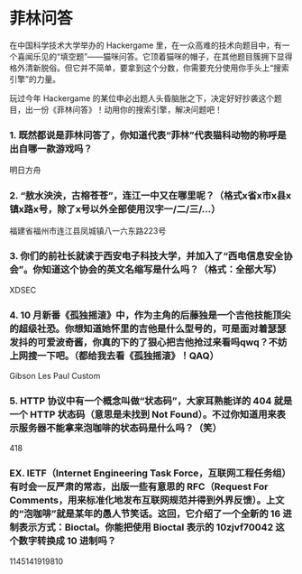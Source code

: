 # 菲林问答

在中国科学技术大学举办的 Hackergame 里，在一众高难的技术向题目中，有一个喜闻乐见的“填空题”——猫咪问答。它顶着猫咪的帽子，在其他题目簇拥下显得格外清新脱俗。但它并不简单，要拿到这个分数，你需要充分使用你手头上“搜索引擎”的力量。

玩过今年 Hackergame 的某位申必出题人头昏脑胀之下，决定好好抄袭这个题目，出一份《菲林问答》！动用你的搜索引擎，解决问题吧！

### 1. 既然都说是菲林问答了，你知道代表“菲林”代表猫科动物的称呼是出自哪一款游戏吗？

明日方舟

### 2. “敖水泱泱，古榕苍苍”，连江一中又在哪里呢？（格式x省x市x县x镇x路x号，除了x号以外全部使用汉字一/二/三/...）

福建省福州市连江县凤城镇八一六东路223号

### 3. 你们的前社长就读于西安电子科技大学，并加入了“西电信息安全协会”。你知道这个协会的英文名缩写是什么吗？（格式：全部大写）

XDSEC

### 4. 10 月新番《孤独摇滚》中，作为主角的后藤独是一个吉他技能顶尖的超级社恐。你想知道她怀里的吉他是什么型号的，可是面对着瑟瑟发抖的可爱波奇酱，你真的下的了狠心把吉他抢过来看吗qwq？不妨上网搜一下吧。（都给我去看《孤独摇滚》！QAQ）

Gibson Les Paul Custom

### 5. HTTP 协议中有一个概念叫做“状态码”，大家耳熟能详的 404 就是一个 HTTP 状态码（意思是未找到 Not Found）。不过你知道用来表示服务器不能拿来泡咖啡的状态码是什么吗？（笑）

418

### EX. IETF（Internet Engineering Task Force，互联网工程任务组）有时会一反严肃的常态，出版一些有意思的 RFC（Request For Comments，用来标准化地发布互联网规范并得到外界反馈）。上文的“泡咖啡”就是某年的愚人节笑话。这回，它介绍了一个全新的 16 进制表示方式：Bioctal。你能把使用 Bioctal 表示的 10zjvf70042 这个数字转换成 10 进制吗？

1145141919810

